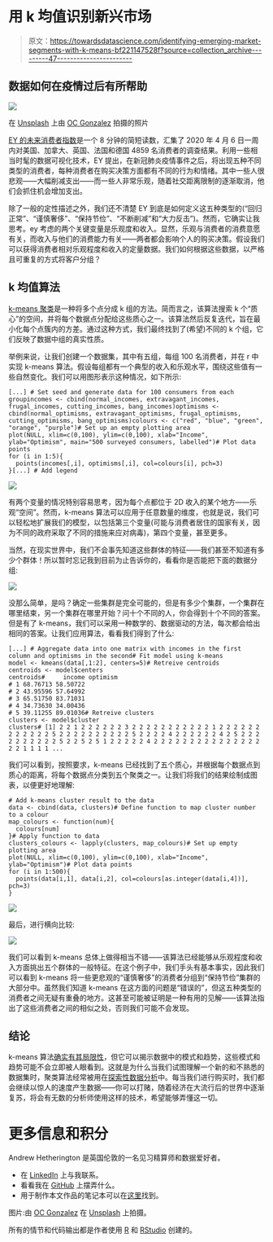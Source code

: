 # 用 k 均值识别新兴市场

> 原文：<https://towardsdatascience.com/identifying-emerging-market-segments-with-k-means-bf221147528f?source=collection_archive---------47----------------------->

## 数据如何在疫情过后有所帮助

![](img/e9af3823a3cefeb5f13f732d756464fe.png)

在 [Unsplash](https://unsplash.com/s/photos/sunrise?utm_source=unsplash&utm_medium=referral&utm_content=creditCopyText) 上由 [OC Gonzalez](https://unsplash.com/@ocvisual?utm_source=unsplash&utm_medium=referral&utm_content=creditCopyText) 拍摄的照片

[EY 的未来消费者指数](https://www.ey.com/en_gl/consumer-products-retail/how-covid-19-could-change-consumer-behavior)是一个 8 分钟的简短读数，汇集了 2020 年 4 月 6 日一周内对美国、加拿大、英国、法国和德国 4859 名消费者的调查结果。利用一些相当时髦的数据可视化技术，EY 提出，在新冠肺炎疫情事件之后，将出现五种不同类型的消费者，每种消费者在购买决策方面都有不同的行为和情绪。其中一些人很悲观——大幅削减支出——而一些人非常乐观，随着社交距离限制的逐渐取消，他们会抓住机会增加支出。

除了一般的定性描述之外，我们还不清楚 EY 到底是如何定义这五种类型的(“回归正常”、“谨慎奢侈”、“保持节俭”、“不断削减”和“大力反击”)。然而，它确实让我思考。ey 考虑的两个关键变量是乐观度和收入。显然，乐观与消费者的消费意愿有关，而收入与他们的消费能力有关——两者都会影响个人的购买决策。假设我们可以获得消费者相对乐观程度和收入的定量数据。我们如何根据这些数据，以严格且可重复的方式将客户分组？

## **k 均值算法**

[k-means 聚类](https://en.wikipedia.org/wiki/K-means_clustering)是一种将多个点分成 k 组的方法。简而言之，该算法搜索 k 个“质心”的空间，并将每个数据点分配给这些质心之一。该算法然后反复迭代，旨在最小化每个点簇内的方差。通过这种方式，我们最终找到了(希望)不同的 k 个组，它们反映了数据中组的真实性质。

举例来说，让我们创建一个数据集，其中有五组，每组 100 名消费者，并在 r 中实现 k-means 算法。假设每组都有一个典型的收入和乐观水平，围绕这些值有一些自然变化。我们可以用图形表示这种情况，如下所示:

```
[...] # Set seed and generate data for 100 consumers from each groupincomes <- cbind(normal_incomes, extravagant_incomes, frugal_incomes, cutting_incomes, bang_incomes)optimisms <- cbind(normal_optimisms, extravagant_optimisms, frugal_optimisms, cutting_optimisms, bang_optimisms)colours <- c("red", "blue", "green", "orange", "purple")# Set up an empty plotting area
plot(NULL, xlim=c(0,100), ylim=c(0,100), xlab="Income", ylab="Optimism", main="500 surveyed consumers, labelled")# Plot data points
for (i in 1:5){
  points(incomes[,i], optimisms[,i], col=colours[i], pch=3)
}[...] # Add legend
```

![](img/0019b1d29a029310cbf51bdb8e64913f.png)

有两个变量的情况特别容易思考，因为每个点都位于 2D 收入的某个地方——乐观“空间”。然而，k-means 算法可以应用于任意数量的维度，也就是说，我们可以轻松地扩展我们的模型，以包括第三个变量(可能与消费者居住的国家有关，因为不同的政府采取了不同的措施来应对病毒)，第四个变量，甚至更多。

当然，在现实世界中，我们不会事先知道这些群体的特征——我们甚至不知道有多少个群体！所以暂时忘记我到目前为止告诉你的，看看你是否能把下面的数据分组:

![](img/8b6c4a11e557052f8fd30bf2de61a23a.png)

没那么简单，是吗？确定一些集群是完全可能的，但是有多少个集群，一个集群在哪里结束，另一个集群在哪里开始？问十个不同的人，你会得到十个不同的答案。但是有了 k-means，我们可以采用一种数学的、数据驱动的方法，每次都会给出相同的答案。让我们应用算法，看看我们得到了什么:

```
[...] # Aggregate data into one matrix with incomes in the first column and optimisms in the second# Fit model using k-means
model <- kmeans(data[,1:2], centers=5)# Retreive centroids
centroids <- model$centers
centroids#     income optimism
# 1 68.76713 58.50722
# 2 43.95596 57.64992
# 3 65.51750 83.71031
# 4 34.73630 34.00436
# 5 39.11255 89.01036# Retreive clusters
clusters <- model$cluster
clusters# [1] 2 2 1 2 2 2 2 2 2 3 2 2 2 2 2 2 2 2 2 2 2 1 2 2 2 2 2 2 2 2 2 2 2 2 5 2 2 2 2 2 2 2 2 2 2 5 2 2 2 2 4 2 2 2 2 2 2 4 2 5 2 2 2 2 2 2 2 2 2 2 5 2 2 5 2 5 1 2 2 2 2 2 4 2 2 2 2 2 2 2 2 2 2 2 2 2 2 2 2 2 1 1 1 1 ...
```

我们可以看到，按照要求，k-means 已经找到了五个质心，并根据每个数据点到质心的距离，将每个数据点分类到五个聚类之一。让我们将我们的结果绘制成图表，以便更好地理解:

```
# Add k-means cluster result to the data
data <- cbind(data, clusters)# Define function to map cluster number to a colour
map_colours <- function(num){
  colours[num]
}# Apply function to data
clusters_colours <- lapply(clusters, map_colours)# Set up empty plotting area    
plot(NULL, xlim=c(0,100), ylim=c(0,100), xlab="Income", ylab="Optimism")# Plot data points
for (i in 1:500){
  points(data[i,1], data[i,2], col=colours[as.integer(data[i,4])], pch=3)
}
```

![](img/0bb39c0762f3ca8ca252ed78dcffc497.png)

最后，进行横向比较:

![](img/c225a572f4b12b86cedcc70325a19d8d.png)

我们可以看到 k-means 总体上做得相当不错——该算法已经能够从乐观程度和收入方面挑出五个群体的一般特征。在这个例子中，我们手头有基本事实，因此我们可以看到 k-means 将一些更悲观的“谨慎奢侈”的消费者分组到“保持节俭”集群的大部分中。虽然我们知道 k-means 在这方面的问题是“错误的”，但这五种类型的消费者之间无疑有重叠的地方。这甚至可能被证明是一种有用的见解——该算法指出了这些消费者之间的相似之处，否则我们可能不会发现。

## **结论**

k-means 算法[确实有其局限性](https://stats.stackexchange.com/questions/133656/how-to-understand-the-drawbacks-of-k-means)，但它可以揭示数据中的模式和趋势，这些模式和趋势可能不会立即被人眼看到。这就是为什么当我们试图理解一个新的和不熟悉的数据集时，聚类算法经常被用在[探索性数据分析](https://en.wikipedia.org/wiki/Exploratory_data_analysis)中。每当我们进行购买时，我们都会继续以惊人的速度产生数据——你可以打赌，随着经济在大流行后的世界中逐渐复苏，将会有无数的分析师使用这样的技术，希望能够弄懂这一切。

# 更多信息和积分

Andrew Hetherington 是英国伦敦的一名见习精算师和数据爱好者。

*   在 [LinkedIn](https://www.linkedin.com/in/andrewmhetherington/) 上与我联系。
*   看看我在 [GitHub](https://github.com/andrewhetherington/python-projects) 上摆弄什么。
*   用于制作本文作品的笔记本可以在[这里](https://github.com/andrewhetherington/python-projects/blob/master/Blog%E2%80%94Emerging%20market%20segments%20with%20k-means/Blog%E2%80%94Detecting%20emerging%20market%20segments%20with%20k-means.ipynb)找到。

图片:由 [OC Gonzalez](https://unsplash.com/@ocvisual?utm_source=unsplash&utm_medium=referral&utm_content=creditCopyText) 在 [Unsplash](https://unsplash.com/s/photos/sunrise?utm_source=unsplash&utm_medium=referral&utm_content=creditCopyText) 上拍摄。

所有的情节和代码输出都是作者使用 [R](https://www.r-project.org/about.html) 和 [RStudio](https://rstudio.com/) 创建的。